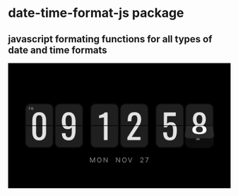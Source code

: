 # date-time-format-js package

## javascript formating functions for all types of date and time formats

![alt text](date-time-format-js.png)